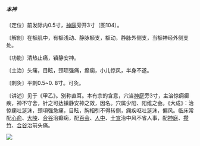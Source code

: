 ##### 本神

〔定位〕前发际内0.5寸，[神庭](https://www.gmzyjc.com/read/zjs/zjs3.2.2-0.0.1.3.24.md)旁开3寸（图104）。

〔解剖〕在额肌中，有额浅动、静脉额支，额动，静脉外侧支，当额神经外侧支处。

〔功能〕清热止痛，镇静安神。

〔主治〕头痛，目眩，颈项强痛，癫痫，小儿惊风，半身不遂。

〔刺灸〕平刺0.5~0. 8寸。可灸。

〔讲述〕见于《甲乙》。别称直耳。本有宗的含意，穴当[神庭](https://www.gmzyjc.com/read/zjs/zjs3.2.2-0.0.1.3.24.md)旁3寸，主治惊痫癫疾，神不守舍，针之可达镇静安神之效，因名。穴属少阳、阳维之会。《大成》：治惊痫吐涎沫，颈項强急痛，目眩，胸相引不得转侧，痫疾呕吐涎沫，偏风。临床常配[心俞](https://www.gmzyjc.com/read/zjs/zjs3.1.7-8-0.0.1.3.15.md)、[大陵](https://www.gmzyjc.com/read/zjs/zjs3.1.9-12-0.0.1.3.7.md)、[合谷](https://www.gmzyjc.com/read/zjs/zjs3.1.1-3-0.1.2.3.4.md)治癫痫，配[百会](https://www.gmzyjc.com/read/zjs/zjs3.2.2-0.0.1.3.20.md)、[人中](https://www.gmzyjc.com/read/zjs/zjs3.2.2-0.0.1.3.26.md)、[十宣](https://www.gmzyjc.com/read/zjs/zjs3.4-0.1.4.1.0.md)治中风不省人事，配[神庭](https://www.gmzyjc.com/read/zjs/zjs3.2.2-0.0.1.3.24.md)、[攒竹](https://www.gmzyjc.com/read/zjs/zjs3.1.7-8-0.0.1.3.2.md)、[合谷](https://www.gmzyjc.com/read/zjs/zjs3.1.1-3-0.1.2.3.4.md)治前头痛。

![](img/图104.jpg)
